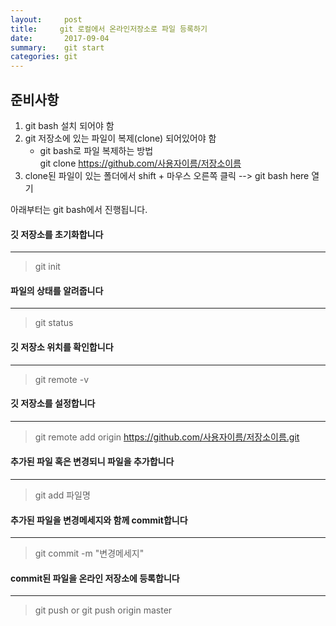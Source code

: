 ```yaml
---
layout:     post
title:     git 로컬에서 온라인저장소로 파일 등록하기
date:       2017-09-04 
summary:    git start
categories: git
---
```




## 준비사항 

1.  git bash 설치 되어야 함 
2.  git 저장소에 있는 파일이 복제(clone) 되어있어야 함<br/>
	* git bash로 파일 복제하는 방법 <br/>
	 git clone https://github.com/사용자이름/저장소이름
3.  clone된 파일이 있는 폴더에서 shift  + 마우스 오른쪽 클릭 --> git bash here 열기



아래부터는 git bash에서 진행됩니다.
 
#### 깃 저장소를 초기화합니다
------------
> git init

#### 파일의 상태를 알려줍니다
------------
> git status

#### 깃 저장소 위치를 확인합니다
------------
> git remote -v

#### 깃 저장소를 설정합니다
------------
> git remote add origin https://github.com/사용자이름/저장소이름.git

#### 추가된 파일 혹은 변경되니 파일을 추가합니다
------------
> git add 파일명

#### 추가된 파일을 변경메세지와 함께 commit합니다
------------
> git commit -m "변경메세지"

#### commit된 파일을 온라인 저장소에 등록합니다
------------
> git push or git push origin master







